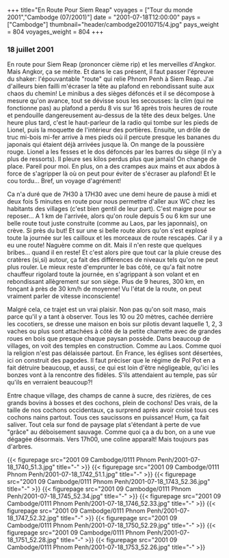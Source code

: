 +++
title="En Route Pour Siem Reap"
voyages = ["Tour du monde 2001","Cambodge (07/2001)"]
date = "2001-07-18T12:00:00"
pays = ["Cambodge"]
thumbnail="header/cambodge20010715/4.jpg"
pays_weight = 804
voyages_weight = 804
+++
###  18 juillet 2001

En route pour Siem Reap (prononcer cième rip) et les merveilles d'Angkor. Mais 
Angkor, ça se mérite. Et dans le cas présent, il faut passer l'épreuve du shaker: 
l'épouvantable "route" qui relie Phnom Penh à Siem Reap. J'ai d'ailleurs bien 
failli m'écraser la tête au plafond en rebondissant suite aux chaos du chemin! 
Le minibus a des sièges défoncés et il se décompose à mesure qu'on avance, tout 
se dévisse sous les secousses: la clim (qui ne fonctionne pas) au plafond a 
perdu 8 vis sur 16 après trois heures de route et pendouille dangereusement 
au-dessus de la tête des deux belges. Une heure plus tard, c'est le haut-parleur 
de la radio qui tombe sur les pieds de Lionel, puis la moquette de l'intérieur 
des portières. Ensuite, un drôle de truc mi-bois mi-fer arrive à mes pieds où 
il percute presque les bananes du japonais qui étaient déjà arrivées jusque 
là. On mange de la poussière rouge. Lionel a les fesses et le dos défoncés par 
les barres du siège (il n'y a plus de ressorts). Il pleure ses kilos perdus 
plus que jamais! On change de place. Pareil pour moi. En plus, on a des crampes 
aux mains et aux abdos à force de s'agripper là où on peut pour éviter de s'écraser 
au plafond! Et le cou tordu... Bref, un voyage d'agrément!

Ca n'a duré que de 7H30 à 17H30 avec une demi heure de pause à midi et deux 
fois 5 minutes en route pour nous permettre d'aller aux WC chez les habitants 
des villages (c'est bien gentil de leur part). C'est maigre pour se reposer... 
A 1 km de l'arrivée, alors qu'on roule depuis 5 ou 6 km sur une belle route 
tout juste construite (comme au Laos, par les japonnais), on crève. Si près 
du but! Et sur une si belle route alors qu'on s'est explosé toute la journée 
sur les cailloux et les morceaux de route rescapés. Car il y a eu une route! 
Naguère comme on dit. Mais il n'en reste que quelques bribes... quand il en 
reste! Et c'est alors pire que tout car la pluie creuse des cratères (si,si) 
autour, ça fait des différences de niveaux tels qu'on ne peut plus rouler. Le 
mieux reste d'emprunter le bas côté, ce qu'a fait notre chauffeur rigolard toute 
la journée, en s'agrippant à son volant et en rebondissant allègrement sur son 
siège. Plus de 9 heures, 300 km, en fonçant à près de 30 km/h de moyenne! Vu 
l'état de la route, on peut vraiment parler de vitesse inconsciente!

Malgré cela, ce trajet est un vrai plaisir. Non pas qu'on soit maso, mais parce 
qu'il y a tant à observer. Tous les 10 ou 20 mètres, cachée derrière les cocotiers, 
se dresse une maison en bois sur pilotis devant laquelle 1, 2, 3 vaches ou plus 
sont attachées à côté de la petite charrette avec de grandes roues en bois que 
presque chaque paysan possède. Dans beaucoup de villages, on voit des temples 
en construction. Comme au Laos. Comme quoi la religion n'est pas délaissée partout. 
En France, les églises sont désertées, ici on construit des pagodes. Il faut 
préciser que le régime de Pol Pot en a fait détruire beaucoup, et aussi, ce 
qui est loin d'être négligeable, qu'ici les bonzes vont à la rencontre des fidèles. 
S'ils attendaient au temple, pas sûr qu'ils en verraient beaucoup?!

Entre chaque village, des champs de canne à sucre, des rizières, de ces grands 
bovins à bosses et des cochons, plein de cochons! Des vrais, de la taille de 
nos cochons occidentaux, ça surprend après avoir croisé tous ces cochons nains 
partout. Tous ces saucissons en puissance! Hum, ça fait saliver. Tout cela sur 
fond de paysage plat s'étendant à perte de vue "grâce" au déboisement sauvage. 
Comme quoi ça a du bon, on a une vue dégagée désormais. Vers 17h00, une coline 
apparaît! Mais toujours pas d'arbres.


<div id="TOTO">{{< figurepage src="2001 09 Cambodge/0111 Phnom Penh/2001-07-18_1740_51.3.jpg" title="-"  >}}
{{< figurepage src="2001 09 Cambodge/0111 Phnom Penh/2001-07-18_1742_51.1.jpg" title="-"  >}}
{{< figurepage src="2001 09 Cambodge/0111 Phnom Penh/2001-07-18_1743_52.36.jpg" title="-"  >}}
{{< figurepage src="2001 09 Cambodge/0111 Phnom Penh/2001-07-18_1745_52.34.jpg" title="-"  >}}
{{< figurepage src="2001 09 Cambodge/0111 Phnom Penh/2001-07-18_1746_52.33.jpg" title="-"  >}}
{{< figurepage src="2001 09 Cambodge/0111 Phnom Penh/2001-07-18_1747_52.32.jpg" title="-"  >}}
{{< figurepage src="2001 09 Cambodge/0111 Phnom Penh/2001-07-18_1750_52.29.jpg" title="-"  >}}
{{< figurepage src="2001 09 Cambodge/0111 Phnom Penh/2001-07-18_1751_52.28.jpg" title="-"  >}}
{{< figurepage src="2001 09 Cambodge/0111 Phnom Penh/2001-07-18_1753_52.26.jpg" title="-"  >}}
</DIV>

